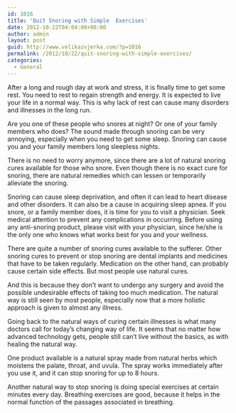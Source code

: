 ```yaml
---
id: 1016
title: 'Quit Snoring with Simple  Exercises'
date: 2012-10-22T04:04:00+00:00
author: admin
layout: post
guid: http://www.velikazvjerka.com/?p=1016
permalink: /2012/10/22/quit-snoring-with-simple-exercises/
categories:
  - General
---
```

After a long and rough day at work and stress, it is finally time to get some rest. You need to rest to regain strength and energy. It is expected to live your life in a normal way. This is why lack of rest can cause many disorders and illnesses in the long run.

Are you one of these people who snores at night? Or one of your family members who does? The sound made through snoring can be very annoying, especially when you need to get some sleep. Snoring can cause you and your family members long sleepless nights.

There is no need to worry anymore, since there are a lot of natural snoring cures available for those who snore. Even though there is no exact cure for snoring, there are natural remedies which can lessen or temporarily alleviate the snoring.

Snoring can cause sleep deprivation, and often it can lead to heart disease and other disorders. It can also be a cause in acquiring sleep apnea. If you snore, or a family member does, it is time for you to visit a physician. Seek medical attention to prevent any complications in occurring. Before using any anti-snoring product, please visit with your physician, since he/she is the only one who knows what works best for you and your wellness.

There are quite a number of snoring cures available to the sufferer. Other snoring cures to prevent or stop snoring are dental implants and medicines that have to be taken regularly. Medication on the other hand, can probably cause certain side effects. But most people use natural cures.

And this is because they don&#8217;t want to undergo any surgery and avoid the possible undesirable effects of taking too much medication. The natural way is still seen by most people, especially now that a more holistic approach is given to almost any illness.

Going back to the natural ways of curing certain illnesses is what many doctors call for today&#8217;s changing way of life. It seems that no matter how advanced technology gets, people still can&#8217;t live without the basics, as with healing the natural way.

One product available is a natural spray made from natural herbs which moistens the palate, throat, and uvula. The spray works immediately after you use it, and it can stop snoring for up to 8 hours.

Another natural way to stop snoring is doing special exercises at certain minutes every day. Breathing exercises are good, because it helps in the normal function of the passages associated in breathing.